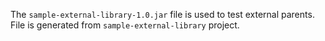 The `sample-external-library-1.0.jar` file is used to test external parents.
File is generated from `sample-external-library` project. 

